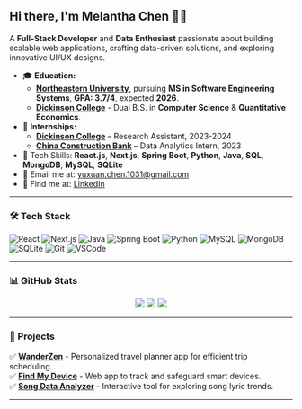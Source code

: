 ## Hi there, I'm Melantha Chen 👋🏻  
A **Full-Stack Developer** and **Data Enthusiast** passionate about building scalable web applications, crafting data-driven solutions, and exploring innovative UI/UX designs.  

- 🎓 **Education:**
   - **[Northeastern University](https://www.northeastern.edu/)**, pursuing **MS in Software Engineering Systems**, **GPA: 3.7/4**, expected **2026**.     
   - **[Dickinson College](https://www.dickinson.edu/)** - Dual B.S. in **Computer Science** & **Quantitative Economics**.  
- 🪪 **Internships:**  
   - **[Dickinson College](https://www.dickinson.edu/)** – Research Assistant, 2023-2024
   - **[China Construction Bank](https://www.ccb.com/)** – Data Analytics Intern, 2023  
- 🚀 Tech Skills: **React.js**, **Next.js**, **Spring Boot**, **Python**, **Java**, **SQL**, **MongoDB**, **MySQL**, **SQLite**  
- 📨 Email me at: [yuxuan.chen.1031@gmail.com](mailto:yuxuan.chen.1031@gmail.com)  
- 🐾 Find me at: [LinkedIn](https://www.linkedin.com/in/yuxuan-chen-739160245/)  

---

### 🛠️ Tech Stack
<p>
  <img alt="React" src="https://img.shields.io/badge/-React-45b8d8?style=flat-square&logo=react&logoColor=white" />
  <img alt="Next.js" src="https://img.shields.io/badge/-Next.js-000?style=flat-square&logo=next.js&logoColor=white" />
  <img alt="Java" src="https://img.shields.io/badge/-Java-007396?style=flat-square&logo=openjdk&logoColor=white" />
  <img alt="Spring Boot" src="https://img.shields.io/badge/-Spring%20Boot-6DB33F?style=flat-square&logo=springboot&logoColor=white" />
  <img alt="Python" src="https://img.shields.io/badge/-Python-3776AB?style=flat-square&logo=python&logoColor=white" />
  <img alt="MySQL" src="https://img.shields.io/badge/-MySQL-4479A1?style=flat-square&logo=mysql&logoColor=white" />
  <img alt="MongoDB" src="https://img.shields.io/badge/-MongoDB-47A248?style=flat-square&logo=mongodb&logoColor=white" />
  <img alt="SQLite" src="https://img.shields.io/badge/-SQLite-003B57?style=flat-square&logo=sqlite&logoColor=white" />
  <img alt="Git" src="https://img.shields.io/badge/-Git-F05032?style=flat-square&logo=git&logoColor=white" />
  <img alt="VSCode" src="https://img.shields.io/badge/-VSCode-007ACC?style=flat-square&logo=visual-studio-code&logoColor=white" />
</p>

---

### 📊 GitHub Stats
<p align="center">
  <img src="https://streak-stats.demolab.com?user=MelanthaChen&theme=date-night&hide_border=true&border_radius=50&card_width=800&background=FFFFFF00">
  <img src="https://github-readme-stats.vercel.app/api?username=MelanthaChen&count_private=true&show_icons=true&line_height=30&theme=dracula&include_all_commits=true&hide=contribs,prs&border_radius=20">
  <img src="https://github-readme-stats.vercel.app/api/top-langs/?username=MelanthaChen&layout=compact&line_height=20&theme=dracula&border_radius=20">
</p>

---

### 🎯 Projects
✅ **[WanderZen](https://github.com/Melantha-Chen/WanderZen)** - Personalized travel planner app for efficient trip scheduling.  
✅ **[Find My Device](https://github.com/Melantha-Chen/FindMyDevice)** - Web app to track and safeguard smart devices.  
✅ **[Song Data Analyzer](https://github.com/Melantha-Chen/Song-Data-Analyzer)** - Interactive tool for exploring song lyric trends.

---



